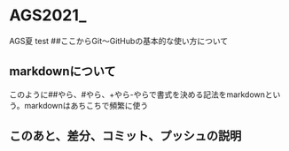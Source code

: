 # AGS2021_
AGS夏
test
##ここからGit〜GitHubの基本的な使い方について
## markdownについて
このように##やら、#やら、+やら-やらで書式を決める記法をmarkdownという。markdownはあちこちで頻繁に使う
## このあと、差分、コミット、プッシュの説明